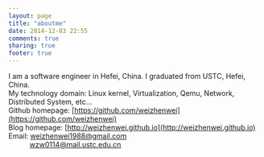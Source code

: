 ```yaml
---
layout: page
title: "aboutme"
date: 2014-12-03 22:55
comments: true
sharing: true
footer: true
---
```


I am a software engineer in Hefei, China. I graduated from USTC, Hefei, China.  
My technology domain: Linux kernel, Virtualization, Qemu, Network, Distributed System, etc...  
Github homepage: [https://github.com/weizhenwei](https://github.com/weizhenwei)  
Blog homepage:   [http://weizhenwei.github.io](http://weizhenwei.github.io)  
Email: weizhenwei1988@gmail.com   
 &ensp;&ensp;&ensp;&ensp;&ensp;&ensp;wzw0114@mail.ustc.edu.cn   


